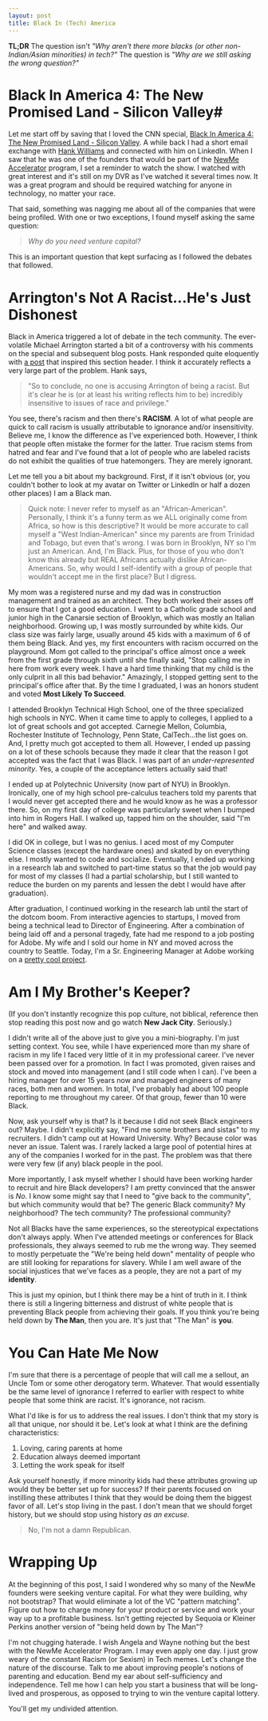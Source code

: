 ```yaml
---
layout: post
title: Black In (Tech) America
---
```


**TL;DR** The question isn't *"Why aren't there more blacks (or other non-Indian/Asian minorities) in tech?"* The question is *"Why are we still asking the wrong question?"*

# Black In America 4: The New Promised Land - Silicon Valley#

Let me start off by saving that I loved the CNN special, [Black In America 4: The New Promised Land - Silicon Valley](http://money.cnn.com/technology/newme_incubator/). A while back I had a short email exchange with [Hank Williams](http://whydoeseverythingsuck.com) and connected with him on LinkedIn. When I saw that he was one of the founders that would be part of the [NewMe Accelerator](http://www.newmeaccelerator.com/) program, I set a reminder to watch the show. I watched with great interest and it's still on my DVR as I've watched it several times now. It was a great program and should be required watching for anyone in technology, no matter your race.

That said, something was nagging me about all of the companies that were being profiled. With one or two exceptions, I found myself asking the same question:

> *Why do you need venture capital?*

This is an important question that kept surfacing as I followed the debates that followed.

# Arrington's Not A Racist...He's Just Dishonest #

Black in America triggered a lot of debate in the tech community. The ever-volatile Michael Arrington started a bit of a controversy with his comments on the special and subsequent blog posts. Hank responded quite eloquently with [a post](http://whydoeseverythingsuck.com/2011/11/arringtons-not-racist-whos-said-that.html) that inspired this section header. I think it accurately reflects a very large part of the problem. Hank says,

> "So to conclude, no one is accusing Arrington of being a racist. But it's clear he is (or at least his writing reflects him to be) incredibly insensitive to issues of race and privilege."

You see, there's racism and then there's **RACISM**. A lot of what people are quick to call racism is usually attributable to ignorance and/or insensitivity. Believe me, I know the difference as I've experienced both. However, I think that people often mistake the former for the latter. True racism stems from hatred and fear and I've found that a lot of people who are labeled racists do not exhibit the qualities of true hatemongers. They are merely ignorant.

Let me tell you a bit about my background. First, if it isn't obvious (or, you couldn't bother to look at my avatar on Twitter or LinkedIn or half a dozen other places) I am a Black man.

> Quick note: I never refer to myself as an "African-American".  Personally, I think it's a funny term as we ALL originally come from Africa, so how is this descriptive? It would be more accurate to call myself a "West Indian-American" since my parents are from Trinidad and Tobago, but even that's wrong. I was born in Brooklyn, NY so I'm just an American.  And, I'm Black. Plus, for those of you who don't know this already but REAL Africans actually dislike African-Americans. So, why would I self-identify with a group of people that wouldn't accept me in the first place? But I digress.

My mom was a registered nurse and my dad was in construction management and trained as an architect. They both worked their asses off to ensure that I got a good education. I went to a Catholic grade school and junior high in the Canarsie section of Brooklyn, which was mostly an Italian neighborhood. Growing up, I was mostly surrounded by white kids. Our class size was fairly large, usually around 45 kids with a maximum of 6 of them being Black. And yes, my first encounters with racism occurred on the playground. Mom got called to the principal's office almost once a week from the first grade through sixth until she finally said, "Stop calling me in here from work every week. I have a hard time thinking that my child is the only culprit in all this bad behavior." Amazingly, I stopped getting sent to the principal's office after that. By the time I graduated, I was an honors student and voted **Most Likely To Succeed**.

I attended Brooklyn Technical High School, one of the three specialized high schools in NYC. When it came time to apply to colleges, I applied to a lot of great schools and got accepted. Carnegie Mellon, Columbia, Rochester Institute of Technology, Penn State, CalTech...the list goes on. And, I pretty much got accepted to them all. However, I ended up passing on a lot of these schools because they made it clear that the reason I got accepted was the fact that I was Black. I was part of an *under-represented minority*. Yes, a couple of the acceptance letters actually said that!

I ended up at Polytechnic University (now part of NYU) in Brooklyn. Ironically, one of my high school pre-calculus teachers told my parents that I would never get accepted there and he would know as he was a professor there. So, on my first day of college was particularly sweet when I bumped into him in Rogers Hall. I walked up, tapped him on the shoulder, said "I'm here" and walked away.

I did OK in college, but I was no genius. I aced most of my Computer Science classes (except the hardware ones) and skated by on everything else. I mostly wanted to code and socialize. Eventually, I ended up working in a research lab and switched to part-time status so that the job would pay for most of my classes (I had a partial scholarship, but I still wanted to reduce the burden on my parents and lessen the debt I would have after graduation).

After graduation, I continued working in the research lab until the start of the dotcom boom. From interactive agencies to startups, I moved from being a technical lead to Director of Engineering. After a combination of being laid off and a personal tragedy, fate had me respond to a job posting for Adobe. My wife and I sold our home in NY and moved across the country to Seattle. Today, I'm a Sr. Engineering Manager at Adobe working on a [pretty cool project](http://www.adobe.com/products/creativecloud.html).

# Am I My Brother's Keeper? #

(If you don't instantly recognize this pop culture, not biblical, reference then stop reading this post now and go watch **New Jack City**. Seriously.)

I didn't write all of the above just to give you a mini-biography. I'm just setting context. You see, while I have experienced more than my share of racism in my life I faced very little of it in my professional career. I've never been passed over for a promotion. In fact I was promoted, given raises and stock and moved into management (and I still code when I can). I've been a hiring manager for over 15 years now and managed engineers of many races, both men and women. In total, I've probably had about 100 people reporting to me throughout my career. Of that group, fewer than 10 were Black.

Now, ask yourself why is that? Is it because I did not seek Black engineers out? Maybe. I didn't explicitly say, "Find me some brothers and sistas" to my recruiters. I didn't camp out at Howard University. Why? Because color was never an issue. Talent was. I rarely lacked a large pool of potential hires at any of the companies I worked for in the past. The problem was that there were very few (if any) black people in the pool.

More importantly, I ask myself whether I should have been working harder to recruit and hire Black developers? I am pretty convinced that the answer is *No*. I know some might say that I need to "give back to the community", but which community would that be? The generic Black community? My neighborhood? The tech community? The professional community? 

Not all Blacks have the same experiences, so the stereotypical expectations don't always apply. When I've attended meetings or conferences for Black professionals, they always seemed to rub me the wrong way. They seemed to mostly perpetuate the "We're being held down" mentality of people who are still looking for reparations for slavery. While I am well aware of the social injustices that we've faces as a people, they are not a part of my **identity**.

This is just my opinion, but I think there may be a hint of truth in it. I think there is still a lingering bitterness and distrust of white people that is preventing Black people from achieving their goals. If you think you're being held down by **The Man**, then you are. It's just that "The Man" is **you**.

# You Can Hate Me Now #

I'm sure that there is a percentage of people that will call me a sellout, an Uncle Tom or some other derogatory term. Whatever. That would essentially be the same level of ignorance I referred to earlier with respect to white people that some think are racist. It's ignorance, not racism. 

What I'd like is for us to address the real issues. I don't think that my story is all that unique, nor should it be. Let's look at what I think are the defining characteristics:

1. Loving, caring parents at home
1. Education always deemed important
1. Letting the work speak for itself

Ask yourself honestly, if more minority kids had these attributes growing up would they be better set up for success? If their parents focused on instilling these attributes I think that they would be doing them the biggest favor of all. Let's stop living in the past. I don't mean that we should forget history, but we should stop using history *as an excuse*. 

> No, I'm not a damn Republican.

# Wrapping Up #

At the beginning of this post, I said I wondered why so many of the NewMe founders were seeking venture capital. For what they were building, why not bootstrap? That would eliminate a lot of the VC "pattern matching". Figure out how to charge money for your product or service and work your way up to a profitable business. Isn't getting rejected by Sequoia or Kleiner Perkins another version of "being held down by The Man"?

I'm not chugging haterade. I wish Angela and Wayne nothing but the best with the NewMe Accelerator Program. I may even apply one day. I just grow weary of the constant Racism (or Sexism) in Tech memes. Let's change the nature of the discourse. Talk to me about improving people's notions of parenting and education. Bend my ear about self-sufficiency and independence. Tell me how I can help you start a business that will be long-lived and prosperous, as opposed to trying to win the venture capital lottery. 

You'll get my undivided attention.